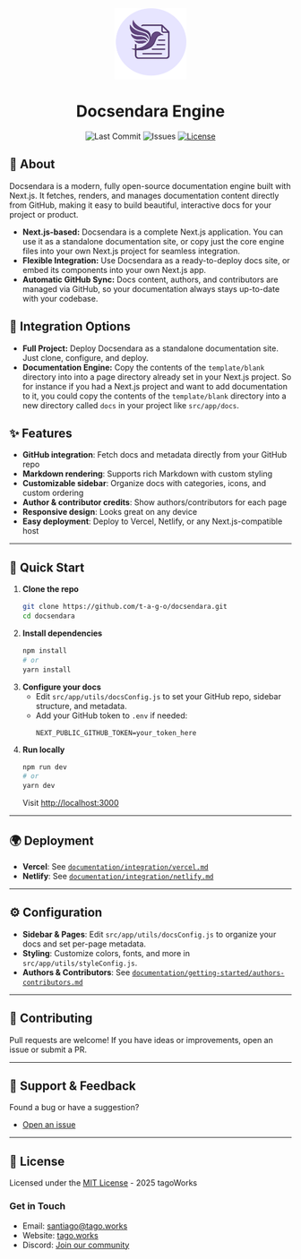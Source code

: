<div align="center">
    <img align="center" width="128" height="128" src="./public/docsendara.png" alt="Docsendara Logo">
    <h1>Docsendara Engine</h1>
    <p>
        <img src="https://img.shields.io/github/last-commit/t-a-g-o/docsendara" alt="Last Commit">
        <img src="https://img.shields.io/github/issues-raw/t-a-g-o/docsendara" alt="Issues">
        <a href="./LICENSE"><img src="https://img.shields.io/badge/license-CC%20BY--NC%201.0-green" alt="License"></a>
    </p>
</div>

## 🔗 About

Docsendara is a modern, fully open-source documentation engine built with Next.js. It fetches, renders, and manages documentation content directly from GitHub, making it easy to build beautiful, interactive docs for your project or product.

- **Next.js-based:** Docsendara is a complete Next.js application. You can use it as a standalone documentation site, or copy just the core engine files into your own Next.js project for seamless integration.
- **Flexible Integration:** Use Docsendara as a ready-to-deploy docs site, or embed its components into your own Next.js app.
- **Automatic GitHub Sync:** Docs content, authors, and contributors are managed via GitHub, so your documentation always stays up-to-date with your codebase.

## 🧩 Integration Options

- **Full Project:** Deploy Docsendara as a standalone documentation site. Just clone, configure, and deploy.
- **Documentation Engine:** Copy the contents of the `template/blank` directory into into a page directory already set in your Next.js project. So for instance if you had a Next.js project and want to add documentation to it, you could copy the contents of the `template/blank` directory into a new directory called `docs` in your project like `src/app/docs`.

## ✨ Features
- **GitHub integration**: Fetch docs and metadata directly from your GitHub repo
- **Markdown rendering**: Supports rich Markdown with custom styling
- **Customizable sidebar**: Organize docs with categories, icons, and custom ordering
- **Author & contributor credits**: Show authors/contributors for each page
- **Responsive design**: Looks great on any device
- **Easy deployment**: Deploy to Vercel, Netlify, or any Next.js-compatible host

---

## 🚀 Quick Start

1. **Clone the repo**
   ```sh
   git clone https://github.com/t-a-g-o/docsendara.git
   cd docsendara
   ```
2. **Install dependencies**
   ```sh
   npm install
   # or
   yarn install
   ```
3. **Configure your docs**
   - Edit `src/app/utils/docsConfig.js` to set your GitHub repo, sidebar structure, and metadata.
   - Add your GitHub token to `.env` if needed:
     ```env
     NEXT_PUBLIC_GITHUB_TOKEN=your_token_here
     ```
4. **Run locally**
   ```sh
   npm run dev
   # or
   yarn dev
   ```
   Visit [http://localhost:3000](http://localhost:3000)

---

## 🌍 Deployment
- **Vercel**: See [`documentation/integration/vercel.md`](documentation/integration/vercel.md)
- **Netlify**: See [`documentation/integration/netlify.md`](documentation/integration/netlify.md)

---

## ⚙️ Configuration
- **Sidebar & Pages**: Edit `src/app/utils/docsConfig.js` to organize your docs and set per-page metadata.
- **Styling**: Customize colors, fonts, and more in `src/app/utils/styleConfig.js`.
- **Authors & Contributors**: See [`documentation/getting-started/authors-contributors.md`](documentation/getting-started/authors-contributors.md)

---

## 🤝 Contributing
Pull requests are welcome! If you have ideas or improvements, open an issue or submit a PR.

---

## 📲 Support & Feedback
Found a bug or have a suggestion?
- [Open an issue](https://github.com/t-a-g-o/docsendara/issues)

---

## 📝 License

Licensed under the [MIT License](./LICENSE) - 2025 tagoWorks

### Get in Touch
- Email: [santiago@tago.works](mailto:santiago@tago.works)
- Website: [tago.works](https://tago.works)
- Discord: [Join our community](https://ascendara.app/discord)